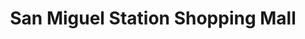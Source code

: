 ---
title: "San Miguel Station Shopping Mall"
url: /nabua/san-miguel-station-shopping-mall/
shop: shop
---